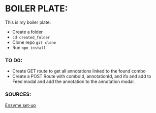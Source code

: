 # BOILER PLATE:

This is my boiler plate:

- Create a folder 
- `cd created_folder`
- Clone repo `git clone`
- Run `npm install`

### TO D0:

- Create GET route to get all annotations linked to the found combo
- Create a POST Route with comboId, annotationId, and ifo and add to Feed modal and add the annotation to the annotation modal. 


### SOURCES:
[Enzyme set-up](https://www.freecodecamp.org/news/how-to-set-up-jest-enzyme-like-a-boss-8455a2bc6d56/)